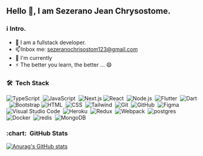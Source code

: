 

## Hello :wave:, I am Sezerano Jean Chrysostome.

### ℹ️ Intro.

- :telescope: I am a fullstack developer.
- :mailbox:Inbox me: <a href="sezeranochrisostom123@gmail.com">sezeranochrisostom123@gmail.com</a>
- :seedling: I'm currently 
- :zap: The better you learn, the better ... :smile: 


<!--- ```javascript
const chrysostome = {
  fullNames: "Sezerano Jean Chrysostome",
  languages: [Javascript, Typescript, PHP],
  misc: [Docker, ...]
}
```
-->



### 🛠 &nbsp;Tech Stack

![TypeScript](https://img.shields.io/badge/-TypeScript-05122A?style=flat&logo=typescript)&nbsp;
![JavaScript](https://img.shields.io/badge/-JavaScript-05122A?style=flat&logo=javascript)&nbsp;
![Next.js](https://img.shields.io/badge/-Next.js-05122A?style=flat&logo=react)
![React](https://img.shields.io/badge/-React-05122A?style=flat&logo=react)&nbsp;
![Node.js](https://img.shields.io/badge/-Node.js-05122A?style=flat&logo=node.js)&nbsp;
![Flutter](https://img.shields.io/badge/-Flutter-05122A?style=flat&logo=flutter&logoColor=092E20)&nbsp;
![Dart](https://img.shields.io/badge/-Dart-05122A?style=flat&logo=dart)&nbsp;
![Bootstrap](https://img.shields.io/badge/-Bootstrap-05122A?style=flat&logo=bootstrap&logoColor=563D7C)
![HTML](https://img.shields.io/badge/-HTML-05122A?style=flat&logo=HTML5)&nbsp;
![CSS](https://img.shields.io/badge/-CSS-05122A?style=flat&logo=CSS3&logoColor=1572B6)&nbsp;
![Tailwind](https://img.shields.io/badge/-Tailwind-05122A?style=flat&logo=tailwind)&nbsp;
![Git](https://img.shields.io/badge/-Git-05122A?style=flat&logo=git)&nbsp;
![GitHub](https://img.shields.io/badge/-GitHub-05122A?style=flat&logo=github)&nbsp;
![Figma](https://img.shields.io/badge/-Figma-05122A?style=flat&logo=figma)
![Visual Studio Code](https://img.shields.io/badge/-Visual%20Studio%20Code-05122A?style=flat&logo=visual-studio-code&logoColor=007ACC)&nbsp;
![Heroku](https://img.shields.io/badge/-Heroku-05122A?style=flat&logo=heroku)&nbsp;
![Redux](https://img.shields.io/badge/-Redux-764ABC?style=flat-square&logo=redux&logoColor=white)&nbsp;
![Webpack](https://img.shields.io/badge/-Webpack-8DD6F9?style=flat-square&logo=webpack&logoColor=white)&nbsp;
![postgres](https://img.shields.io/badge/PostgreSQL-316192?style=flat-square&logo=postgresql&logoColor=white)&nbsp;
![Docker](https://img.shields.io/badge/-Docker-46a2f1?style=flat-square&logo=docker&logoColor=white)&nbsp;
![redis](https://img.shields.io/badge/redis-redis--stack-red)&nbsp;
![MongoDB](https://img.shields.io/badge/-MongoDB-13aa52?style=flat-square&logo=mongodb&logoColor=white)&nbsp;


<h3> :chart: &nbsp;GitHub Stats </h3>

[![Anurag's GitHub stats](https://github-readme-stats.vercel.app/api?username=sezeranoJchrisostome&?count_private=true&theme=radical)](https://github.com/anuraghazra/github-readme-stats) 

